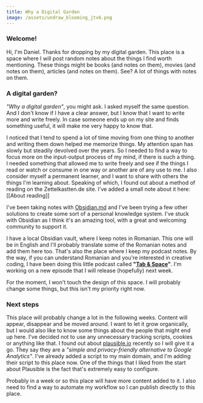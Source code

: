 ```yaml
---
title: Why a Digital Garden
image: /assets/undraw_blooming_jtv6.png
---
```


### Welcome!

Hi, I'm Daniel. Thanks for dropping by my digital garden. This place is a space where I will post random notes about the things I find worth mentioning. These things might be books (and notes on them), movies (and notes on them), articles (and notes on them). See? A lot of things with notes on them.

### A digital garden?

*"Why a digital garden"*, you might ask. I asked myself the same question. And I don't know if I have a clear answer, but I know that I want to write more and write freely. In case someone ends up on my site and finds something useful, it will make me very happy to know that.

I noticed that I tend to spend a lot of time moving from one thing to another and writing them down helped me memorize things. My attention span has slowly but steadily devolved over the years. So I needed to find a way to focus more on the input-output process of my mind, if there is such a thing. I needed something that allowed me to write freely and see if the things I read or watch or consume in one way or another are of any use to me. I also consider myself a permanent learner, and I want to share with others the things I'm learning about. Speaking of which, I found out about a method of reading on the Zettelkastten.de site. I've added a small note about it here: [[About reading]]

I've been taking notes with [Obsidian.md](https://obsidian.md/) and I've been trying a few other solutions to create some sort of a personal knowledge system. I've stuck with Obsidian as I think it's an amazing tool, with a great and welcoming community to support it. 

I have a local Obsidian vault, where I keep notes in Romanian. This one will be in English and I'll probably translate some of the Romanian notes and add them here too. That's also the place where I keep my podcast notes. By the way, if you can understand Romanian and you're interested in creative coding, I have been doing this little podcast called **"[Tab & Space](https://anchor.fm/tab-and-space)"**. I'm working on a new episode that I will release (hopefully) next week.

For the moment, I won't touch the design of this space. I will probably change some things, but this isn't my priority right now.

### Next steps

This place will probably change a lot in the following weeks. Content will appear, disappear and be moved around. I want to let it grow organically, but I would also like to know some things about the people that might end up here. I've decided not to use any unnecessary tracking scripts, cookies or anything like that. I found out about [plausible.io](https://www.plausible.io) recently so I will give it a go. They say they are a *"simple and privacy-friendly alternative to Google Analytics"*. I've already added a script to my main domain, and I'm adding their script to this place now. One of the things that I liked from the start about Plausible is the fact that's extremely easy to configure.

Probably in a week or so this place will have more content added to it. I also need to find a way to automate my workflow so I can publish directly to this place.

